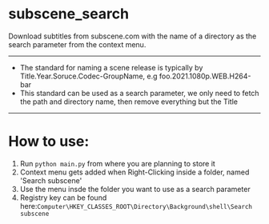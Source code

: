 # subscene_search
Download subtitles from subscene.com with the name of a directory as the search parameter from the context menu.


---


- The standard for naming a scene release is typically by Title.Year.Soruce.Codec-GroupName, e.g foo.2021.1080p.WEB.H264-bar
- This standard can be used as a search parameter, we only need to fetch the path and directory name, then remove everything but the Title


---

# How to use:
1. Run ```python main.py``` from where you are planning to store it
2. Context menu gets added when Right-Clicking inside a folder, named 'Search subscene'
3. Use the menu insde the folder you want to use as a search parameter
4. Registry key can be found here:```Computer\HKEY_CLASSES_ROOT\Directory\Background\shell\Search subscene```
